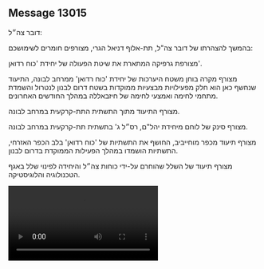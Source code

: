 ## Message 13015

דובר צה״ל: 

בהמשך להצהרתו של דובר צה"ל, תת-אלוף דניאל הגרי, מצורפים חומרים לשימושכם:

מצורפת גרפיקה המתארת את שיטת הפעולה של יחידת 'כוח רדואן'.

מצורף מקרה בוחן משטח היערכות של יחידת 'כוח רדואן' ממרחב לבונה, התיעוד שנחשף כאן הוא חלק מפעילויות מבצעיות ממוקדות בשטח דרום לבנון לנטרול והשמדת מתחמי לחימה ואמצעי לחימה של חיזבאללה במהלך החודשים האחרונים.

מצורף התיעוד מתוך התשתית התת-קרקעית במרחב לבונה.

מצורף סינק של לוחם מיחידת יהל"ם, רס״ל ג' בתשתית תת-קרקעית במרחב לבונה.

מצורף תיעוד מכפר מוחייביב, החושף את התשתיות של 'כוח רדואן' בלב הכפר האזרחי,  התשתיות הושמדו במהלך הפעילות הממוקדת בדרום לבנון.

מצורף תיעוד של השלל שהוחרם על-ידי כוחות צה״ל והיחידה לפינוי שלל באגף הטכנולוגיה והלוגיסטיקה.

![Video](https://data.iron-swords.co.il/2024/October/24/13015/13015_media.mp4)
